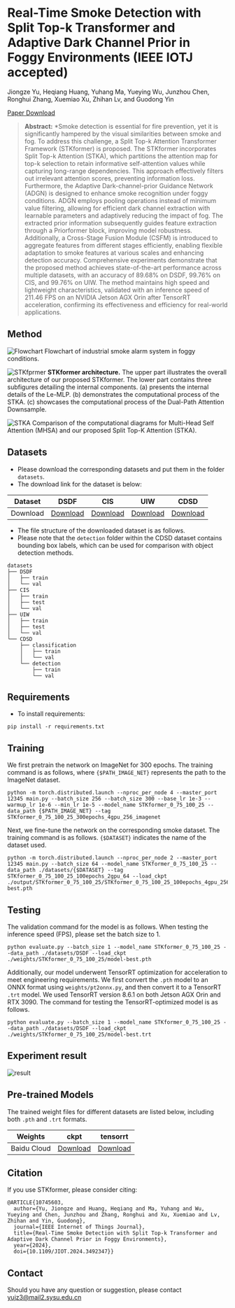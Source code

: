 # Real-Time Smoke Detection with Split Top-k Transformer and Adaptive Dark Channel Prior in Foggy Environments (IEEE IOTJ accepted)

 Jiongze Yu, Heqiang Huang, Yuhang Ma, Yueying Wu, Junzhou Chen, Ronghui Zhang, Xuemiao Xu, Zhihan Lv, and Guodong Yin

[Paper Download](https://ieeexplore.ieee.org/document/10745603)

> **Abstract:** *Smoke detection is essential for fire prevention, yet it is significantly hampered by the visual similarities between smoke and fog. To address this challenge, a Split Top-k Attention Transformer Framework (STKformer) is proposed. The STKformer incorporates Split Top-k Attention (STKA), which partitions the attention map for top-k selection to retain informative self-attention values while capturing long-range dependencies. This approach effectively filters out irrelevant attention scores, preventing information loss. Furthermore, the Adaptive Dark-channel-prior Guidance Network (ADGN) is designed to enhance smoke recognition under foggy conditions. ADGN employs pooling operations instead of minimum value filtering, allowing for efficient dark channel extraction with learnable parameters and adaptively reducing the impact of fog. The extracted prior information subsequently guides feature extraction through a Priorformer block, improving model robustness. Additionally, a Cross-Stage Fusion Module (CSFM) is introduced to aggregate features from different stages efficiently, enabling flexible adaptation to smoke features at various scales and enhancing detection accuracy. Comprehensive experiments demonstrate that the proposed method achieves state-of-the-art performance across multiple datasets, with an accuracy of 89.68% on DSDF, 99.76% on CIS, and 99.76% on UIW. The method maintains high speed and lightweight characteristics, validated with an inference speed of 211.46 FPS on an NVIDIA Jetson AGX Orin after TensorRT acceleration, confirming its effectiveness and efficiency for real-world applications.

## Method
![Flowchart](fig/Flowchart.png)
Flowchart of industrial smoke alarm system in foggy conditions.

![STKfprmer](fig/network.png)
**STKformer architecture.** The upper part illustrates the overall architecture of our proposed STKformer. The lower part contains three subfigures detailing the internal components. (a) presents the internal details of the Le-MLP. (b) demonstrates the computational process of the STKA. (c) showcases the computational process of the Dual-Path Attention Downsample.

![STKA](fig/STKA.png)
Comparison of the computational diagrams for Multi-Head Self Attention (MHSA) and our proposed Split Top-K Attention (STKA).


## Datasets
* Please download the corresponding datasets and put them in the folder `datasets`.
* The download link for the dataset is below:
<table>
<thead>
  <tr>
    <th>Dataset</th>
    <th>DSDF</th>
    <th>CIS</th>
    <th>UIW</th>
    <th>CDSD</th>
  </tr>
</thead>
<tbody>
  <tr>
    <td>Download</td>
    <td> <a href="https://pan.baidu.com/s/1TEzyt8w2C2z06hj2M-yNsg?pwd=4wz8 ">Download </a> </td>
    <td> <a href="https://github.com/jefferson2021ufc/EdgeFireSmoke?tab=readme-ov-file">Download </a> </td>
    <td> <a href="https://github.com/jefferson2021ufc/EdgeFireSmoke?tab=readme-ov-file">Download </a> </td>
    <td> <a href="https://pan.baidu.com/s/1vBM0YgsfKiWIXwFKic6m1g?pwd=1bx3 ">Download </a> </td>
  </tr>
</tbody>
</table>

* The file structure of the downloaded dataset is as follows.
* Please note that the `detection` folder within the CDSD dataset contains bounding box labels, which can be used for comparison with object detection methods.

```
datasets
├── DSDF
│   ├── train
│   └── val
├── CIS
│   ├── train
│   ├── test
│   └── val
├── UIW
│   ├── train
│   ├── test
│   └── val
└── CDSD
    ├── classification
    │   ├── train
    │   └── val
    └── detection
        ├── train
        └── val
```

## Requirements
* To install requirements: 
```
pip install -r requirements.txt
```

## Training
We first pretrain the network on ImageNet for 300 epochs. The training command is as follows, where `{$PATH_IMAGE_NET}` represents the path to the ImageNet dataset.
```
python -m torch.distributed.launch --nproc_per_node 4 --master_port 12345 main.py --batch_size 256 --batch_size 300 --base_lr 1e-3 --warmup_lr 1e-6 --min_lr 1e-5 --model_name STKformer_0_75_100_25 --data_path {$PATH_IMAGE_NET} --tag STKformer_0_75_100_25_300epochs_4gpu_256_imagenet
```
Next, we fine-tune the network on the corresponding smoke dataset. The training command is as follows. `{$DATASET}` indicates the name of the dataset used.
```
python -m torch.distributed.launch --nproc_per_node 2 --master_port 12345 main.py --batch_size 64 --model_name STKformer_0_75_100_25 --data_path ./datasets/{$DATASET} --tag STKformer_0_75_100_25_100epochs_2gpu_64 --load_ckpt ./output/STKformer_0_75_100_25/STKformer_0_75_100_25_100epochs_4gpu_256_imagenet/model-best.pth
```

## Testing
The validation command for the model is as follows. When testing the inference speed (FPS), please set the batch size to 1.
```
python evaluate.py --batch_size 1 --model_name STKformer_0_75_100_25 --data_path ./datasets/DSDF --load_ckpt ./weights/STKformer_0_75_100_25/model-best.pth
```
Additionally, our model underwent TensorRT optimization for acceleration to meet engineering requirements. We first convert the `.pth` model to an ONNX format using `weights/pt2onnx.py`, and then convert it to a TensorRT `.trt` model. We used TensorRT version 8.6.1 on both Jetson AGX Orin and RTX 3090. 
The command for testing the TensorRT-optimized model is as follows.
```
python evaluate.py --batch_size 1 --model_name STKformer_0_75_100_25 --data_path ./datasets/DSDF --load_ckpt ./weights/STKformer_0_75_100_25/model-best.trt
```

## Experiment result
![result](fig/result.png)

## Pre-trained Models
The trained weight files for different datasets are listed below, including both `.pth` and `.trt` formats.

<table>
<thead>
  <tr>
    <th>Weights</th>
    <th>ckpt</th>
    <th>tensorrt</th>
  </tr>
</thead>
<tbody>
  <tr>
    <td>Baidu Cloud</td>
    <td> <a href="https://pan.baidu.com/s/1728RkFAG8tYlpF5OkoGc0A?pwd=b32l ">Download </a> </td>
    <td> <a href="https://pan.baidu.com/s/1kuYaKuQSgCHmTxgcrthM7w?pwd=1nqm ">Download </a> </td>
  </tr>
</tbody>
</table>

## Citation
If you use STKformer, please consider citing:
```
@ARTICLE{10745603,
  author={Yu, Jiongze and Huang, Heqiang and Ma, Yuhang and Wu, Yueying and Chen, Junzhou and Zhang, Ronghui and Xu, Xuemiao and Lv, Zhihan and Yin, Guodong},
  journal={IEEE Internet of Things Journal}, 
  title={Real-Time Smoke Detection with Split Top-k Transformer and Adaptive Dark Channel Prior in Foggy Environments}, 
  year={2024},
  doi={10.1109/JIOT.2024.3492347}}
```

## Contact
Should you have any question or suggestion, please contact yujz3@mail2.sysu.edu.cn
